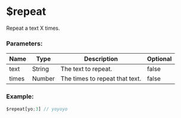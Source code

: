 # $repeat
Repeat a text X times.

### Parameters:
| Name        | Type        | Description                          | Optional |
| ----------- | ----------- | ------------------------------------ | -------- |
| text        | String      | The text to repeat.                  | false    |
| times       | Number      | The times to repeat that text.       | false    |

### Example:
```js
$repeat[yo;3] // yoyoyo
```
